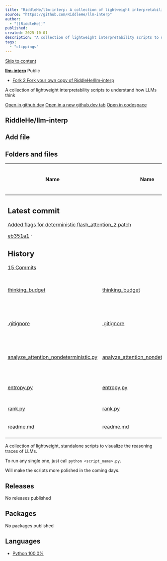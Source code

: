 ```yaml
---
title: "RiddleHe/llm-interp: A collection of lightweight interpretability scripts to understand how LLMs think"
source: "https://github.com/RiddleHe/llm-interp"
author:
  - "[[RiddleHe]]"
published:
created: 2025-10-01
description: "A collection of lightweight interpretability scripts to understand how LLMs think - RiddleHe/llm-interp"
tags:
  - "clippings"
---
```

[Skip to content](https://github.com/RiddleHe/#start-of-content)

**[llm-interp](https://github.com/RiddleHe/llm-interp)** Public

- [Fork 2 Fork your own copy of RiddleHe/llm-interp](https://github.com/RiddleHe/llm-interp/fork)

A collection of lightweight interpretability scripts to understand how LLMs think

[Open in github.dev](https://github.dev/) [Open in a new github.dev tab](https://github.dev/) [Open in codespace](https://github.com/codespaces/new/RiddleHe/llm-interp?resume=1)

## RiddleHe/llm-interp

## Add file

## Folders and files

<table><thead><tr><th colspan="2"><span>Name</span></th><th colspan="1"><span>Name</span></th><th><p><span>Last commit message</span></p></th><th colspan="1"><p><span>Last commit date</span></p></th></tr></thead><tbody><tr><td colspan="3"><h2>Latest commit</h2><p><span><a href="https://github.com/RiddleHe/llm-interp/commit/eb351a1aad73914e610da3fe35240b944dc026f3">Added flags for deterministic flash_attention_2 patch</a></span></p><p><span><a href="https://github.com/RiddleHe/llm-interp/commit/eb351a1aad73914e610da3fe35240b944dc026f3">eb351a1</a> ·</span></p><div><h2>History</h2><a href="https://github.com/RiddleHe/llm-interp/commits/main/"><span><span><span>15 Commits</span></span></span></a></div></td></tr><tr><td colspan="2"><p><a href="https://github.com/RiddleHe/llm-interp/tree/main/thinking_budget">thinking_budget</a></p></td><td colspan="1"><p><a href="https://github.com/RiddleHe/llm-interp/tree/main/thinking_budget">thinking_budget</a></p></td><td><p><a href="https://github.com/RiddleHe/llm-interp/commit/eb351a1aad73914e610da3fe35240b944dc026f3">Added flags for deterministic flash_attention_2 patch</a></p></td><td></td></tr><tr><td colspan="2"><p><a href="https://github.com/RiddleHe/llm-interp/blob/main/.gitignore">.gitignore</a></p></td><td colspan="1"><p><a href="https://github.com/RiddleHe/llm-interp/blob/main/.gitignore">.gitignore</a></p></td><td><p><a href="https://github.com/RiddleHe/llm-interp/commit/7168034c90307205a7623a5eea8dbce4cb8b164a">Added analysis for the logits at reflection step</a></p></td><td></td></tr><tr><td colspan="2"><p><a href="https://github.com/RiddleHe/llm-interp/blob/main/analyze_attention_nondeterministic.py">analyze_attention_nondeterministic.py</a></p></td><td colspan="1"><p><a href="https://github.com/RiddleHe/llm-interp/blob/main/analyze_attention_nondeterministic.py">analyze_attention_nondeterministic.py</a></p></td><td><p><a href="https://github.com/RiddleHe/llm-interp/commit/eb351a1aad73914e610da3fe35240b944dc026f3">Added flags for deterministic flash_attention_2 patch</a></p></td><td></td></tr><tr><td colspan="2"><p><a href="https://github.com/RiddleHe/llm-interp/blob/main/entropy.py">entropy.py</a></p></td><td colspan="1"><p><a href="https://github.com/RiddleHe/llm-interp/blob/main/entropy.py">entropy.py</a></p></td><td><p><a href="https://github.com/RiddleHe/llm-interp/commit/a7c844d1d412680bec192f09042a35d9e2c478f3">Added entropy scripts</a></p></td><td></td></tr><tr><td colspan="2"><p><a href="https://github.com/RiddleHe/llm-interp/blob/main/rank.py">rank.py</a></p></td><td colspan="1"><p><a href="https://github.com/RiddleHe/llm-interp/blob/main/rank.py">rank.py</a></p></td><td><p><a href="https://github.com/RiddleHe/llm-interp/commit/d115b2eb030695e2c3bf1983cb7c7de9a76e1640">Initial commit</a></p></td><td></td></tr><tr><td colspan="2"><p><a href="https://github.com/RiddleHe/llm-interp/blob/main/readme.md">readme.md</a></p></td><td colspan="1"><p><a href="https://github.com/RiddleHe/llm-interp/blob/main/readme.md">readme.md</a></p></td><td><p><a href="https://github.com/RiddleHe/llm-interp/commit/af29e8567969437acd216c3a1e8d25def8266fb5">Added readme</a></p></td><td></td></tr><tr><td colspan="3"></td></tr></tbody></table>

A collection of lightweight, standalone scripts to visualize the reasoning traces of LLMs.

To run any single one, just call `python <script_name>.py`.

Will make the scripts more polished in the coming days.

## Releases

No releases published

## Packages

No packages published  

## Languages

- [Python 100.0%](https://github.com/RiddleHe/llm-interp/search?l=python)